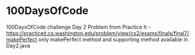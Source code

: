 # 100DaysOfCode
100DaysOfCode challenge
Day 2
      Problem from Practice It - https://practiceit.cs.washington.edu/problem/view/cs2/exams/finals/final7/makePerfect
      only makePerfect method and supporting method available in Day2.java
